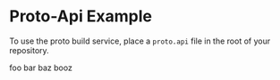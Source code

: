  # Proto-Api Example 

To use the proto build service, place a `proto.api` file in the root of your repository.

foo
bar
baz
booz
